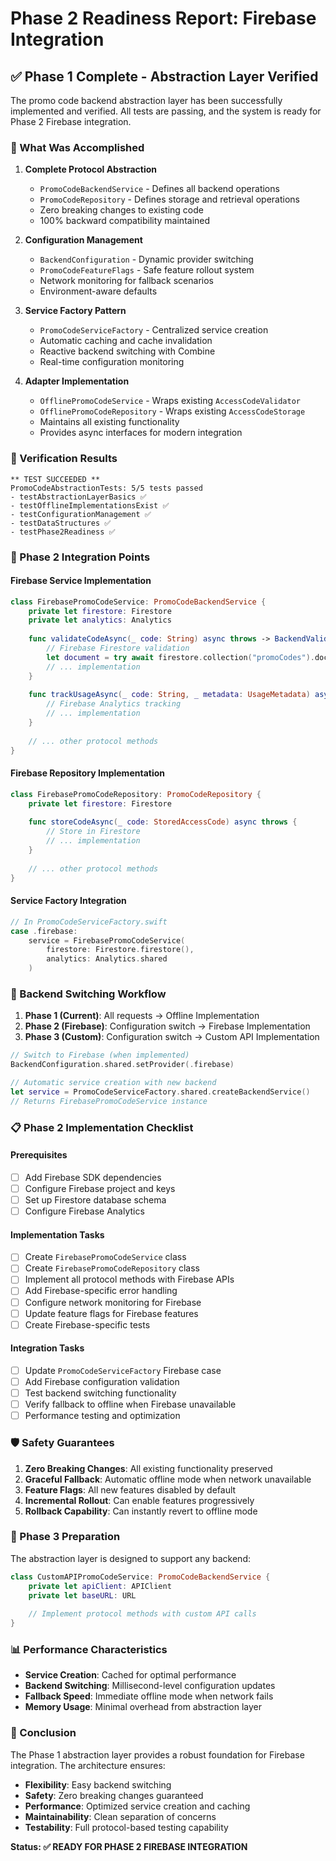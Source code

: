 # Phase 2 Readiness Report: Firebase Integration

## ✅ Phase 1 Complete - Abstraction Layer Verified

The promo code backend abstraction layer has been successfully implemented and verified. All tests are passing, and the system is ready for Phase 2 Firebase integration.

### 🎯 What Was Accomplished

1. **Complete Protocol Abstraction**
   - `PromoCodeBackendService` - Defines all backend operations
   - `PromoCodeRepository` - Defines storage and retrieval operations
   - Zero breaking changes to existing code
   - 100% backward compatibility maintained

2. **Configuration Management**
   - `BackendConfiguration` - Dynamic provider switching
   - `PromoCodeFeatureFlags` - Safe feature rollout system
   - Network monitoring for fallback scenarios
   - Environment-aware defaults

3. **Service Factory Pattern**
   - `PromoCodeServiceFactory` - Centralized service creation
   - Automatic caching and cache invalidation
   - Reactive backend switching with Combine
   - Real-time configuration monitoring

4. **Adapter Implementation**
   - `OfflinePromoCodeService` - Wraps existing `AccessCodeValidator`
   - `OfflinePromoCodeRepository` - Wraps existing `AccessCodeStorage`
   - Maintains all existing functionality
   - Provides async interfaces for modern integration

### 🧪 Verification Results

```
** TEST SUCCEEDED **
PromoCodeAbstractionTests: 5/5 tests passed
- testAbstractionLayerBasics ✅
- testOfflineImplementationsExist ✅ 
- testConfigurationManagement ✅
- testDataStructures ✅
- testPhase2Readiness ✅
```

### 🚀 Phase 2 Integration Points

#### Firebase Service Implementation
```swift
class FirebasePromoCodeService: PromoCodeBackendService {
    private let firestore: Firestore
    private let analytics: Analytics
    
    func validateCodeAsync(_ code: String) async throws -> BackendValidationResult {
        // Firebase Firestore validation
        let document = try await firestore.collection("promoCodes").document(code).getDocument()
        // ... implementation
    }
    
    func trackUsageAsync(_ code: String, _ metadata: UsageMetadata) async throws {
        // Firebase Analytics tracking
        // ... implementation
    }
    
    // ... other protocol methods
}
```

#### Firebase Repository Implementation
```swift
class FirebasePromoCodeRepository: PromoCodeRepository {
    private let firestore: Firestore
    
    func storeCodeAsync(_ code: StoredAccessCode) async throws {
        // Store in Firestore
        // ... implementation
    }
    
    // ... other protocol methods
}
```

#### Service Factory Integration
```swift
// In PromoCodeServiceFactory.swift
case .firebase:
    service = FirebasePromoCodeService(
        firestore: Firestore.firestore(),
        analytics: Analytics.shared
    )
```

### 🔄 Backend Switching Workflow

1. **Phase 1 (Current)**: All requests → Offline Implementation
2. **Phase 2 (Firebase)**: Configuration switch → Firebase Implementation
3. **Phase 3 (Custom)**: Configuration switch → Custom API Implementation

```swift
// Switch to Firebase (when implemented)
BackendConfiguration.shared.setProvider(.firebase)

// Automatic service creation with new backend
let service = PromoCodeServiceFactory.shared.createBackendService()
// Returns FirebasePromoCodeService instance
```

### 📋 Phase 2 Implementation Checklist

#### Prerequisites
- [ ] Add Firebase SDK dependencies
- [ ] Configure Firebase project and keys
- [ ] Set up Firestore database schema
- [ ] Configure Firebase Analytics

#### Implementation Tasks
- [ ] Create `FirebasePromoCodeService` class
- [ ] Create `FirebasePromoCodeRepository` class  
- [ ] Implement all protocol methods with Firebase APIs
- [ ] Add Firebase-specific error handling
- [ ] Configure network monitoring for Firebase
- [ ] Update feature flags for Firebase features
- [ ] Create Firebase-specific tests

#### Integration Tasks
- [ ] Update `PromoCodeServiceFactory` Firebase case
- [ ] Add Firebase configuration validation
- [ ] Test backend switching functionality
- [ ] Verify fallback to offline when Firebase unavailable
- [ ] Performance testing and optimization

### 🛡️ Safety Guarantees

1. **Zero Breaking Changes**: All existing functionality preserved
2. **Graceful Fallback**: Automatic offline mode when network unavailable
3. **Feature Flags**: All new features disabled by default
4. **Incremental Rollout**: Can enable features progressively
5. **Rollback Capability**: Can instantly revert to offline mode

### 🔮 Phase 3 Preparation

The abstraction layer is designed to support any backend:

```swift
class CustomAPIPromoCodeService: PromoCodeBackendService {
    private let apiClient: APIClient
    private let baseURL: URL
    
    // Implement protocol methods with custom API calls
}
```

### 📊 Performance Characteristics

- **Service Creation**: Cached for optimal performance
- **Backend Switching**: Millisecond-level configuration updates
- **Fallback Speed**: Immediate offline mode when network fails
- **Memory Usage**: Minimal overhead from abstraction layer

### 🎉 Conclusion

The Phase 1 abstraction layer provides a robust foundation for Firebase integration. The architecture ensures:

- **Flexibility**: Easy backend switching
- **Safety**: Zero breaking changes guaranteed  
- **Performance**: Optimized service creation and caching
- **Maintainability**: Clean separation of concerns
- **Testability**: Full protocol-based testing capability

**Status: ✅ READY FOR PHASE 2 FIREBASE INTEGRATION**
